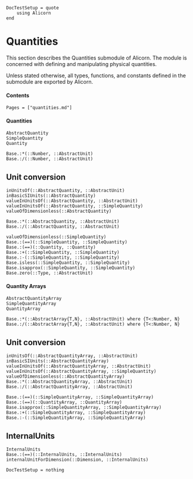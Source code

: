 ```@meta
DocTestSetup = quote
    using Alicorn
end
```

# Quantities

This section describes the Quantities submodule of Alicorn. The module is concerned with defining and manipulating physical quantities.

Unless stated otherwise, all types, functions, and constants defined in the submodule are exported by Alicorn.

#### Contents

```@contents
Pages = ["quantities.md"]
```

#### Quantities

```@docs
AbstractQuantity
SimpleQuantity
Quantity
```

```@docs
Base.:*(::Number, ::AbstractUnit)
Base.:/(::Number, ::AbstractUnit)
```

## Unit conversion

```@docs
inUnitsOf(::AbstractQuantity, ::AbstractUnit)
inBasicSIUnits(::AbstractQuantity)
valueInUnitsOf(::AbstractQuantity, ::AbstractUnit)
valueInUnitsOf(::AbstractQuantity, ::SimpleQuantity)
valueOfDimensionless(::AbstractQuantity)
```

```@docs
Base.:*(::AbstractQuantity, ::AbstractUnit)
Base.:/(::AbstractQuantity, ::AbstractUnit)
```

```@docs
valueOfDimensionless(::SimpleQuantity)
Base.:(==)(::SimpleQuantity, ::SimpleQuantity)
Base.:(==)(::Quantity, ::Quantity)
Base.:+(::SimpleQuantity, ::SimpleQuantity)
Base.:-(::SimpleQuantity, ::SimpleQuantity)
Base.isless(::SimpleQuantity, ::SimpleQuantity)
Base.isapprox(::SimpleQuantity, ::SimpleQuantity)
Base.zero(::Type, ::AbstractUnit)
```

#### Quantity Arrays

```@docs
AbstractQuantityArray
SimpleQuantityArray
QuantityArray
```

```@docs
Base.:*(::AbstractArray{T,N}, ::AbstractUnit) where {T<:Number, N}
Base.:/(::AbstractArray{T,N}, ::AbstractUnit) where {T<:Number, N}
```

## Unit conversion
```@docs
inUnitsOf(::AbstractQuantityArray, ::AbstractUnit)
inBasicSIUnits(::AbstractQuantityArray)
valueInUnitsOf(::AbstractQuantityArray, ::AbstractUnit)
valueInUnitsOf(::AbstractQuantityArray, ::SimpleQuantity)
valueOfDimensionless(::AbstractQuantityArray)
Base.:*(::AbstractQuantityArray, ::AbstractUnit)
Base.:/(::AbstractQuantityArray, ::AbstractUnit)
```

```@docs
Base.:(==)(::SimpleQuantityArray, ::SimpleQuantityArray)
Base.:(==)(::QuantityArray, ::QuantityArray)
Base.isapprox(::SimpleQuantityArray, ::SimpleQuantityArray)
Base.:+(::SimpleQuantityArray, ::SimpleQuantityArray)
Base.:-(::SimpleQuantityArray, ::SimpleQuantityArray)
```

## InternalUnits

```@docs
InternalUnits
Base.:(==)(::InternalUnits, ::InternalUnits)
internalUnitForDimension(::Dimension, ::InternalUnits)
```

```@meta
DocTestSetup = nothing
```
